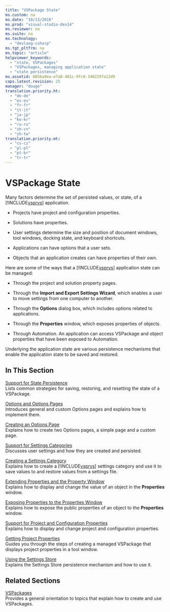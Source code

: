 ```yaml
---
title: "VSPackage State"
ms.custom: na
ms.date: "10/13/2016"
ms.prod: "visual-studio-dev14"
ms.reviewer: na
ms.suite: na
ms.technology: 
  - "devlang-csharp"
ms.tgt_pltfrm: na
ms.topic: "article"
helpviewer_keywords: 
  - "state, VSPackages"
  - "VSPackages, managing application state"
  - "state persistence"
ms.assetid: 6056a9ea-e7a8-481c-9fc8-340229fa12d9
caps.latest.revision: 25
manager: "douge"
translation.priority.ht: 
  - "de-de"
  - "es-es"
  - "fr-fr"
  - "it-it"
  - "ja-jp"
  - "ko-kr"
  - "ru-ru"
  - "zh-cn"
  - "zh-tw"
translation.priority.mt: 
  - "cs-cz"
  - "pl-pl"
  - "pt-br"
  - "tr-tr"
---
```

# VSPackage State
Many factors determine the set of persisted values, or state, of a [!INCLUDE[vsprvs](../codequality/includes/vsprvs_md.md)] application.  
  
-   Projects have project and configuration properties.  
  
-   Solutions have properties.  
  
-   User settings determine the size and position of document windows, tool windows, docking state, and keyboard shortcuts.  
  
-   Applications can have options that a user sets.  
  
-   Objects that an application creates can have properties of their own.  
  
 Here are some of the ways that a [!INCLUDE[vsprvs](../codequality/includes/vsprvs_md.md)] application state can be managed:  
  
-   Through the project and solution property pages.  
  
-   Through the **Import and Export Settings Wizard**, which enables a user to move settings from one computer to another.  
  
-   Through the **Options** dialog box, which includes options related to applications.  
  
-   Through the **Properties** window, which exposes properties of objects.  
  
-   Through Automation. An application can access VSPackage and object properties that have been exposed to Automation.  
  
 Underlying the application state are various persistence mechanisms that enable the application state to be saved and restored.  
  
## In This Section  
 [Support for State Persistence](../misc/support-for-state-persistence.md)  
 Lists common strategies for saving, restoring, and resetting the state of a VSPackage.  
  
 [Options and Options Pages](../extensibility/options-and-options-pages.md)  
 Introduces general and custom Options pages and explains how to implement them.  
  
 [Creating an Options Page](../extensibility/creating-an-options-page.md)  
 Explains how to create two Options pages, a simple page and a custom page.  
  
 [Support for Settings Categories](../misc/support-for-settings-categories.md)  
 Discusses user settings and how they are created and persisted.  
  
 [Creating a Settings Category](../extensibility/creating-a-settings-category.md)  
 Explains how to create a [!INCLUDE[vsprvs](../codequality/includes/vsprvs_md.md)] settings category and use it to save values to and restore values from a settings file.  
  
 [Extending Properties and the Property Window](../extensibility/extending-properties-and-the-property-window.md)  
 Explains how to display and change the value of an object in the **Properties** window.  
  
 [Exposing Properties to the Properties Window](../extensibility/exposing-properties-to-the-properties-window.md)  
 Explains how to expose the public properties of an object to the **Properties** window.  
  
 [Support for Project and Configuration Properties](../extensibility/support-for-project-and-configuration-properties.md)  
 Explains how to display and change project and configuration properties.  
  
 [Getting Project Properties](../extensibility/getting-project-properties.md)  
 Guides you through the steps of creating a managed VSPackage that displays project properties in a tool window.  
  
 [Using the Settings Store](../extensibility/using-the-settings-store.md)  
 Explains the Settings Store persistence mechanism and how to use it.  
  
## Related Sections  
 [VSPackages](../extensibility/vspackages.md)  
 Provides a general orientation to topics that explain how to create and use VSPackages.